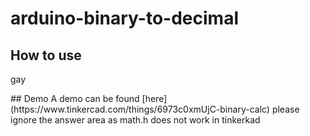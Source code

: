 # arduino-binary-to-decimal
## How to use
<html>
  <script>alert("why so wonton")</script>
  <p>gay</p>
</html>
## Demo
A demo can be found [here](https://www.tinkercad.com/things/6973c0xmUjC-binary-calc)
please ignore the answer area as math.h does not work in tinkerkad
